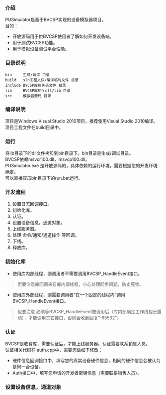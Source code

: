 ### 介绍
PUSimulator是基于BVCSP实现的设备模拟器项目。  
目的：
* 开放源码用于供BVCSP使用者了解如何开发设备端。
* 用于测试BVCSP功能。
* 用于模拟设备测试平台性能。

### 目录说明
```
bin     生成/调试 目录
build   sln工程文件/编译临时文件 目录
include BVCSP库相关头文件 目录
lib     BVCSP库相关dll/lib 目录
src     模拟器源码 目录
```

### 编译说明
项目是Windows Visual Studio 2010项目，推荐使用Visual Studio 2010编译。  
项目工程文件在build目录中。  

### 运行
将lib目录下的dll文件拷贝到bin目录下。bin目录是生成/调试目录。  
BVCSP依赖msvcr100.dll，msvcp100.dll。  
PUSimulator.exe 是开放源码的，具体依赖的运行环境，需要根据您的开发环境确定。  
可以直接双击bin目录下的run.bat运行。  

### 开发流程
1. 设置日志回调接口。
2. 初始化库。
3. 认证。
4. 设置设备信息，通道对象。
5. 上线服务器。 
6. 处理 命令/通知/通道操作 等回调。
7. 下线。
8. 释放库。

### 初始化库
* 使用库内部线程，则调用者不需要调用BVCSP_HandleEvent接口。
> 但要注意库回调来自库内部线程，小心处理同步问题，防止死锁。

* 使用库外部线程，则需要调用者“在一个固定的线程内“调用BVCSP_HandleEvent接口。
> 但要注意 必须等BVCSP_HandleEvent被调用后（库内部确定工作线程已启动），才能调用其它接口，否则会收到回复”-65532“。

### 认证
BVCSP是收费库，需要认证后，才能上线服务器。认证需要联系销售人员。  
认证相关代码在 auth.cpp中，需要您做如下修改：
* 硬件信息回调接口中，填写您的真实设备硬件信息，相同的硬件信息会被认为是同一台设备。
* Auth接口中，填写您申请的开发者密钥信息（需要联系销售人员）。

### 设置设备信息，通道对象
